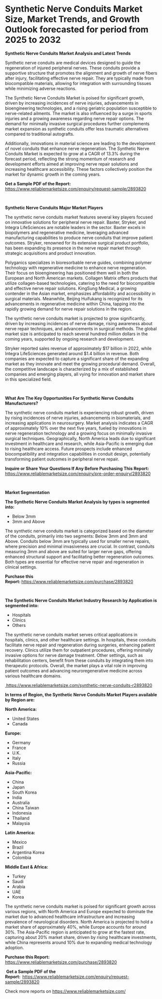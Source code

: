 <p><h1>Synthetic Nerve Conduits Market Size, Market Trends, and Growth Outlook forecasted for period from 2025 to 2032</h1></p><p><strong>Synthetic Nerve Conduits Market Analysis and Latest Trends</strong></p>
<p><p>Synthetic nerve conduits are medical devices designed to guide the regeneration of injured peripheral nerves. These conduits provide a supportive structure that promotes the alignment and growth of nerve fibers after injury, facilitating effective nerve repair. They are typically made from biocompatible materials, allowing for integration with surrounding tissues while minimizing adverse reactions.</p><p>The Synthetic Nerve Conduits Market is poised for significant growth, driven by increasing incidences of nerve injuries, advancements in bioengineering technologies, and a rising geriatric population susceptible to nerve-related ailments. The market is also influenced by a surge in sports injuries and a growing awareness regarding nerve repair options. The demand for minimally invasive surgical procedures further complements market expansion as synthetic conduits offer less traumatic alternatives compared to traditional autografts.</p><p>Additionally, innovations in material science are leading to the development of novel conduits that enhance nerve regeneration. The Synthetic Nerve Conduits Market is expected to grow at a CAGR of 13.3% during the forecast period, reflecting the strong momentum of research and development efforts aimed at improving nerve repair solutions and increasing healthcare accessibility. These factors collectively position the market for dynamic growth in the coming years.</p></p>
<p><strong>Get a Sample PDF of the Report:&nbsp;</strong> <a href="https://www.reliablemarketsize.com/enquiry/request-sample/2893820?utm_campaign=2952&utm_medium=2&utm_source=Github&utm_content=ia&utm_term=15032025&utm_id=synthetic-nerve-conduits">https://www.reliablemarketsize.com/enquiry/request-sample/2893820</a></p>
<p>&nbsp;</p>
<p><strong>Synthetic Nerve Conduits Major Market Players</strong></p>
<p><p>The synthetic nerve conduits market features several key players focused on innovative solutions for peripheral nerve repair. Baxter, Stryker, and Integra LifeSciences are notable leaders in the sector. Baxter excels in biopolymers and regenerative medicine, leveraging advanced manufacturing capabilities to produce nerve conduits that improve patient outcomes. Stryker, renowned for its extensive surgical product portfolio, has been expanding its presence in the nerve repair market through strategic acquisitions and product innovation. </p><p>Polyganics specializes in bioresorbable nerve guides, combining polymer technology with regenerative medicine to enhance nerve regeneration. Their focus on bioengineering has positioned them well in both the European and North American markets. Collagen Matrix offers products that utilize collagen-based technologies, catering to the need for biocompatible and effective nerve repair solutions. KingSung Medical, a growing contender in the Asian market, emphasizes affordability and accessibility in surgical materials. Meanwhile, Beijing Huifukang is recognized for its advancements in regenerative medicine within China, tapping into the rapidly growing demand for nerve repair solutions in the region.</p><p>The synthetic nerve conduits market is projected to grow significantly, driven by increasing incidences of nerve damage, rising awareness about nerve repair techniques, and advancements in surgical methods. The global market size is anticipated to reach several hundred million dollars in the coming years, supported by ongoing research and development.</p><p>Stryker reported sales revenue of approximately $17 billion in 2022, while Integra LifeSciences generated around $1.4 billion in revenue. Both companies are expected to capture a significant share of the expanding market as they innovate and meet the growing procedural demand. Overall, the competitive landscape is characterized by a mix of established companies and emerging players, all vying for innovation and market share in this specialized field.</p></p>
<p>&nbsp;</p>
<p><strong>What Are The Key Opportunities For Synthetic Nerve Conduits Manufacturers?</strong></p>
<p><p>The synthetic nerve conduits market is experiencing robust growth, driven by rising incidences of nerve injuries, advancements in biomaterials, and increasing applications in neurosurgery. Market analysis indicates a CAGR of approximately 10% over the next five years, fueled by innovations in nerve regeneration technology and a growing focus on minimally invasive surgical techniques. Geographically, North America leads due to significant investment in healthcare and research, while Asia-Pacific is emerging due to rising healthcare access. Future prospects include enhanced biocompatibility and integration capabilities in conduit design, potentially transforming patient outcomes in peripheral nerve repair.</p></p>
<p><strong>Inquire or Share Your Questions If Any Before Purchasing This Report:</strong> <a href="https://www.reliablemarketsize.com/enquiry/pre-order-enquiry/2893820?utm_campaign=2952&utm_medium=2&utm_source=Github&utm_content=ia&utm_term=15032025&utm_id=synthetic-nerve-conduits">https://www.reliablemarketsize.com/enquiry/pre-order-enquiry/2893820</a></p>
<p>&nbsp;</p>
<p><strong>Market Segmentation</strong></p>
<p><strong>The Synthetic Nerve Conduits Market Analysis by types is segmented into:</strong></p>
<p><ul><li>Below 3mm</li><li>3mm and Above</li></ul></p>
<p><p>The synthetic nerve conduits market is categorized based on the diameter of the conduits, primarily into two segments: Below 3mm and 3mm and Above. Conduits below 3mm are typically used for smaller nerve repairs, where precision and minimal invasiveness are crucial. In contrast, conduits measuring 3mm and above are suited for larger nerve gaps, offering enhanced structural support and facilitating better regeneration outcomes. Both types are essential for effective nerve repair and regeneration in clinical settings.</p></p>
<p><strong>Purchase this Report:&nbsp;</strong><a href="https://www.reliablemarketsize.com/purchase/2893820?utm_campaign=2952&utm_medium=2&utm_source=Github&utm_content=ia&utm_term=15032025&utm_id=synthetic-nerve-conduits">https://www.reliablemarketsize.com/purchase/2893820</a></p>
<p>&nbsp;</p>
<p><strong>The Synthetic Nerve Conduits Market Industry Research by Application is segmented into:</strong></p>
<p><ul><li>Hospitals</li><li>Clinics</li><li>Others</li></ul></p>
<p><p>The synthetic nerve conduits market serves critical applications in hospitals, clinics, and other healthcare settings. In hospitals, these conduits facilitate nerve repair and regeneration during surgeries, enhancing patient recovery. Clinics utilize them for outpatient procedures, offering minimally invasive options for nerve damage treatment. Other settings, such as rehabilitation centers, benefit from these conduits by integrating them into therapeutic protocols. Overall, the market plays a vital role in improving patient outcomes and advancing neuroregenerative medicine across various healthcare domains.</p></p>
<p><a href="https://www.reliablemarketsize.com/synthetic-nerve-conduits-r2893820?utm_campaign=2952&utm_medium=2&utm_source=Github&utm_content=ia&utm_term=15032025&utm_id=synthetic-nerve-conduits">&nbsp;https://www.reliablemarketsize.com/synthetic-nerve-conduits-r2893820</a></p>
<p><strong>In terms of Region, the Synthetic Nerve Conduits Market Players available by Region are:</strong></p>
<p>
    <p> <strong> North America: </strong>
        <ul>
            <li>United States</li>
            <li>Canada</li>
        </ul>
        </p> 
    <p> <strong> Europe: </strong>
        <ul>
            <li>Germany</li>
            <li>France</li>
            <li>U.K.</li>
            <li>Italy</li>
            <li>Russia</li>
        </ul>
        </p> 
    <p> <strong> Asia-Pacific: </strong>
        <ul>
            <li>China</li>
            <li>Japan</li>
            <li>South Korea</li>
            <li>India</li>
            <li>Australia</li>
            <li>China Taiwan</li>
            <li>Indonesia</li>
            <li>Thailand</li>
            <li>Malaysia</li>
        </ul>
        </p> 
    <p> <strong> Latin America: </strong>
        <ul>
            <li>Mexico</li>
            <li>Brazil</li>
            <li>Argentina Korea</li>
            <li>Colombia</li>
        </ul>
        </p> 
    <p> <strong> Middle East & Africa: </strong>
        <ul>
            <li>Turkey</li>
            <li>Saudi</li>
            <li>Arabia</li>
            <li>UAE</li>
            <li>Korea</li>
        </ul>
    </p>
    </p>
<p><p>The synthetic nerve conduits market is poised for significant growth across various regions, with North America and Europe expected to dominate the market due to advanced healthcare infrastructure and increasing prevalence of neurological disorders. North America is projected to hold a market share of approximately 40%, while Europe accounts for around 30%. The Asia-Pacific region is anticipated to grow at the fastest rate, capturing about 20% market share, driven by rising healthcare investments, while China represents around 10% due to expanding medical technology adoption.</p></p>
<p><strong>Purchase this Report: </strong><a href="https://www.reliablemarketsize.com/purchase/2893820?utm_campaign=2952&utm_medium=2&utm_source=Github&utm_content=ia&utm_term=15032025&utm_id=synthetic-nerve-conduits">https://www.reliablemarketsize.com/purchase/2893820</a></p>
<p>&nbsp;<strong>Get a Sample PDF of the Report:&nbsp;&nbsp;</strong><a href="https://www.reliablemarketsize.com/enquiry/request-sample/2893820?utm_campaign=2952&utm_medium=2&utm_source=Github&utm_content=ia&utm_term=15032025&utm_id=synthetic-nerve-conduits">https://www.reliablemarketsize.com/enquiry/request-sample/2893820</a></p>
<p><strong></strong></p>
<p>Check more reports on <a href="https://www.reliablemarketsize.com/?utm_campaign=2952&utm_medium=2&utm_source=Github&utm_content=ia&utm_term=15032025&utm_id=synthetic-nerve-conduits">https://www.reliablemarketsize.com/</a></p>